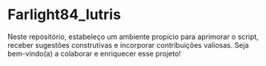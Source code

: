 # Farlight84_lutris
Neste repositório, estabeleço um ambiente propício para aprimorar o script, receber sugestões construtivas e incorporar contribuições valiosas. Seja bem-vindo(a) a colaborar e enriquecer esse projeto!
